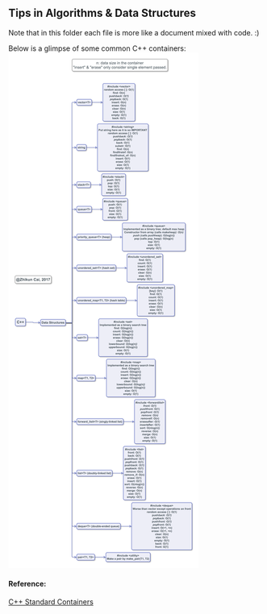 ## Tips in Algorithms & Data Structures

Note that in this folder each file is more like a document mixed with code. :)

Below is a glimpse of some common C++ containers:
![C++ Containers](./CppContainerComplexity.png "C++ Containers")


#### Reference: 
[C++ Standard Containers](http://www.cplusplus.com/reference/stl/)
